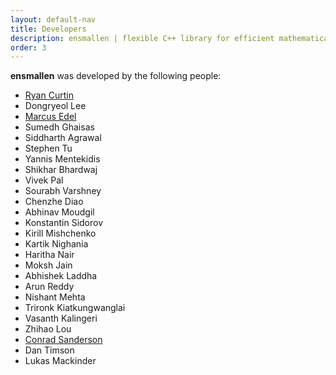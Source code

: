 ```yaml
---
layout: default-nav
title: Developers
description: ensmallen | flexible C++ library for efficient mathematical optimization
order: 3
---
```

**ensmallen** was developed by the following people:


 * [Ryan Curtin](http://ratml.org)
 * Dongryeol Lee
 * [Marcus Edel](http://kurg.org)
 * Sumedh Ghaisas
 * Siddharth Agrawal
 * Stephen Tu
 * Yannis Mentekidis
 * Shikhar Bhardwaj
 * Vivek Pal
 * Sourabh Varshney
 * Chenzhe Diao
 * Abhinav Moudgil
 * Konstantin Sidorov
 * Kirill Mishchenko
 * Kartik Nighania
 * Haritha Nair
 * Moksh Jain
 * Abhishek Laddha
 * Arun Reddy
 * Nishant Mehta
 * Trironk Kiatkungwanglai
 * Vasanth Kalingeri
 * Zhihao Lou
 * [Conrad Sanderson](http://conradsanderson.id.au)
 * Dan Timson
 * Lukas Mackinder
